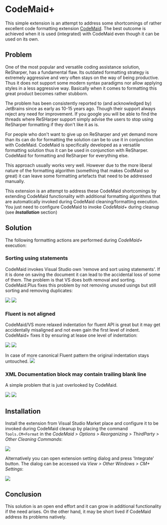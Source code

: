# CodeMaid+

This simple extension is an attempt to address some shortcomings of rather excellent code formatting extension [CodeMaid](http://www.codemaid.net/). The best outcome is achieved when it is used (integrated) with CodeMaid even though it can be used on its own.

## Problem

One of the most popular and versatile coding assistance solution, ReSharper, has a fundamental flaw. Its outdated formatting strategy is extremely aggressive and very often stays on the way of being productive. Thus it does not support some modern syntax paradigms nor allow applying styles in a less aggressive way. Basically when it comes to formatting this great product becomes rather stubborn.

The problem has been consistently reported to (and acknowledged by) JetBrains since as early as 10-15 years ago. Though their support always reject any need for improvement. If you google you will be able to find the threads where ReSHarper support simply advise the users to stop using ReSharper formatting if they don't like it as is.  

For people who don't want to give up on ReSharper and yet demand more than its can do for formatting the solution can be to use it in conjunction with CodeMaid. CodeMaid is specifically developed as a versatile formatting solution thus it can be used in conjunction with ReSharper. CodeMaid for formatting and ReSharper for everything else.  

This approach usually works very well. However due to the more liberal nature of the formatting algorithm (something that makes CodMaid so great) it can leave some formatting artefacts that need to be addressed manually.

This extension is an attempt to address these CodeMaid shortcomings by extending CodeMaid functionality with additional formatting algorithms that are automatically invoked during CodeMaid cleaning/formatting execution. 
You just need to configure CodeMaid to invoke _CodeMaid+_ during cleanup (see _**Installation**_ section)
## Solution

The following formatting actions are performed during _CodeMaid+_ execution:

### Sorting using statements 
CodeMaid invokes Visual Studio own 'remove and sort using statements'. If it is done on saving the document it can lead to the accidental loss of some of them. The problem is that VS does both removal and sorting. CodeMaid.Plus fixes this problem by not removing unused usings but still sorting and removing duplicates:

![](https://raw.githubusercontent.com/oleg-shilo/CodeMaidPlus/master/images/using.before.png)
![](https://raw.githubusercontent.com/oleg-shilo/CodeMaidPlus/master/images/using.after.png)

### Fluent is not aligned
CodeMaid/VS more relaxed indentation for fluent API is great but it may get accidentally misaligned and not even gain the first level of indent. CodeMaid+ fixes it by ensuring at lease one level of indentation:

![](https://raw.githubusercontent.com/oleg-shilo/CodeMaidPlus/master/images/indent-1.before.png)
![](https://raw.githubusercontent.com/oleg-shilo/CodeMaidPlus/master/images/indent-1.after.png)

In case of more canonical Fluent pattern the original indentation stays untouched.
![](https://raw.githubusercontent.com/oleg-shilo/CodeMaidPlus/master/images/indent-2.after.png)

### XML Documentation block may contain trailing blank line

A simple problem that is just overlooked by CodeMaid.

![](https://raw.githubusercontent.com/oleg-shilo/CodeMaidPlus/master/images/doc.before.png)
![](https://raw.githubusercontent.com/oleg-shilo/CodeMaidPlus/master/images/doc.after.png)


## Installation

Install the extension from Visual Studio Market place and configure it to be invoked during CodeMaid cleanup by placing the command `Tools.CM+Format` in the _CodeMaid > Options > Reorganizing > ThirdParty > Other Cleaning Commands_:

![](https://raw.githubusercontent.com/oleg-shilo/CodeMaidPlus/master/images/config.png)

Alternatively you can open extension setting dialog and press 'Integrate' button. The dialog can be accessed via _View > Other Windows > CM+ Settings_:

![](https://raw.githubusercontent.com/oleg-shilo/CodeMaidPlus/master/images/settings.integrate.png)

## Conclusion

This solution is an open end effort and it can grow in additional functionality if the need arises. On the other hand, it may be short lived if CodeMaid address its problems natively.
